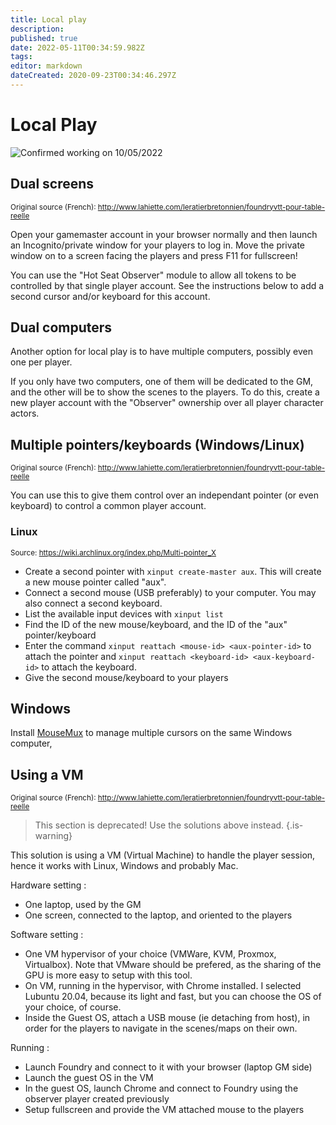 ```yaml
---
title: Local play
description: 
published: true
date: 2022-05-11T00:34:59.982Z
tags: 
editor: markdown
dateCreated: 2020-09-23T00:34:46.297Z
---
```


# Local Play

![Confirmed working on 10/05/2022](https://img.shields.io/static/v1?label=Last%20Updated&message=10/05/2022&color=informational)

## Dual screens

<small>Original source (French): http://www.lahiette.com/leratierbretonnien/foundryvtt-pour-table-reelle</small>

Open your gamemaster account in your browser normally and then launch an Incognito/private window for your players to log in. Move the private window on to a screen facing the players and press F11 for fullscreen!

You can use the "Hot Seat Observer" module to allow all tokens to be controlled by that single player account. See the instructions below to add a second cursor and/or keyboard for this account.

## Dual computers

Another option for local play is to have multiple computers, possibly even one per player.

If you only have two computers, one of them will be dedicated to the GM, and the other will be to show the scenes to the players. To do this, create a new player account with the "Observer" ownership over all player character actors.

## Multiple pointers/keyboards (Windows/Linux)

<small>Original source (French): http://www.lahiette.com/leratierbretonnien/foundryvtt-pour-table-reelle</small>

You can use this to give them control over an independant pointer (or even keyboard) to control a common player account.

### Linux

<small>Source: https://wiki.archlinux.org/index.php/Multi-pointer_X</small>

* Create a second pointer with `xinput create-master aux`. This will create a new mouse pointer called "aux".
* Connect a second mouse (USB preferably) to your computer. You may also connect a second keyboard.
* List the available input devices with `xinput list`
* Find the ID of the new mouse/keyboard, and the ID of the "aux" pointer/keyboard
* Enter the command `xinput reattach <mouse-id> <aux-pointer-id>` to attach the pointer and `xinput reattach <keyboard-id> <aux-keyboard-id>` to attach the keyboard.
* Give the second mouse/keyboard to your players

## Windows

Install [MouseMux](https://mousemux.com/) to manage multiple cursors on the same Windows computer,

## Using a VM

<small>Original source (French): http://www.lahiette.com/leratierbretonnien/foundryvtt-pour-table-reelle</small>

> This section is deprecated! Use the solutions above instead.
{.is-warning}


This solution is using a VM (Virtual Machine) to handle the player session, hence it works with Linux, Windows and probably Mac.

Hardware setting : 

* One laptop, used by the GM
* One screen, connected to the laptop, and oriented to the players

Software setting :

* One VM hypervisor of your choice (VMWare, KVM, Proxmox, Virtualbox). Note that VMware should be prefered, as the sharing of the GPU is more easy to setup with this tool.
* On VM, running in the hypervisor, with Chrome installed. I selected Lubuntu 20.04, because its light and fast, but you can choose the OS of your choice, of course.
* Inside the Guest OS, attach a USB mouse (ie detaching from host), in order for the players to navigate in the scenes/maps on their own.

Running :

* Launch Foundry and connect to it with your browser (laptop GM side)
* Launch the guest OS in the VM
* In the guest OS, launch Chrome and connect to Foundry using the observer player created previously
* Setup fullscreen and provide the VM attached mouse to the players 
